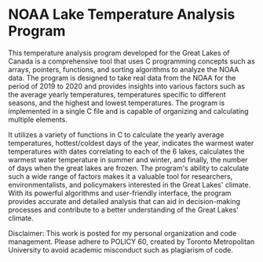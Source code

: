 # NOAA Lake Temperature Analysis Program
This temperature analysis program developed for the Great Lakes of Canada is a comprehensive tool that uses C programming concepts such as arrays, pointers, functions, and sorting algorithms to analyze the NOAA data. The program is designed to take real data from the NOAA for the period of 2019 to 2020 and provides insights into various factors such as the average yearly temperatures, temperatures specific to different seasons, and the highest and lowest temperatures. The program is implemented in a single C file and is capable of organizing and calculating multiple elements.

It utilizes a variety of functions in C to calculate the yearly average temperatures, hottest/coldest days of the year, indicates the warmest water temperatures with dates correlating to each of the 6 lakes, calculates the warmest water temperature in summer and winter, and finally, the number of days when the great lakes are frozen. The program's ability to calculate such a wide range of factors makes it a valuable tool for researchers, environmentalists, and policymakers interested in the Great Lakes' climate. With its powerful algorithms and user-friendly interface, the program provides accurate and detailed analysis that can aid in decision-making processes and contribute to a better understanding of the Great Lakes' climate.

Disclaimer: This work is posted for my personal organization and code management. Please adhere to POLICY 60, created by Toronto Metropolitan University to avoid academic misconduct such as plagiarism of code.
